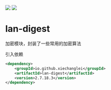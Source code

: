 ![](https://img.shields.io/badge/license-Apache2.0-blue) ![](https://img.shields.io/badge/version-2.7.18.3-green)
# lan-digest

加密模块，封装了一些常用的加密算法

引入依赖
```xml
<dependency>
    <groupId>io.github.xiechanglei</groupId>
    <artifactId>lan-digest</artifactId>
    <version>2.7.18.3</version>
</dependency>
```